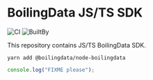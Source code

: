 # BoilingData JS/TS SDK

![CI](https://github.com/boilingdata/node-boilingdata/workflows/CI/badge.svg?branch=main)
![BuiltBy](https://img.shields.io/badge/TypeScript-Lovers-black.svg "img.shields.io")

This repository contains JS/TS BoilingData SDK.

```shell
yarn add @boilingdata/node-boilingdata
```

```javascript
console.log("FIXME please");
```
